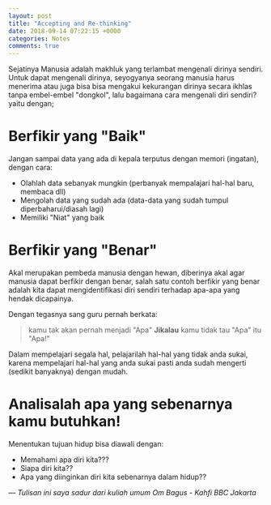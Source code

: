 ```yaml
---
layout: post
title: "Accepting and Re-thinking"
date: 2018-09-14 07:22:15 +0000
categories: Notes
comments: true
---
```

Sejatinya Manusia adalah makhluk yang terlambat mengenali dirinya sendiri. Untuk dapat mengenali dirinya, seyogyanya seorang manusia harus menerima atau juga bisa bisa mengakui kekurangan dirinya secara ikhlas tanpa embel-embel "dongkol", lalu bagaimana cara mengenali diri sendiri? yaitu dengan;

# Berfikir yang "Baik"
Jangan sampai data yang ada di kepala terputus dengan memori (ingatan), dengan cara:
- Olahlah data sebanyak mungkin (perbanyak mempalajari hal-hal baru, membaca dll)
- Mengolah data yang sudah ada (data-data yang sudah tumpul diperbaharui/diasah lagi)
- Memiliki "Niat" yang baik

# Berfikir yang "Benar"
Akal merupakan pembeda manusia dengan hewan, diberinya akal agar manusia dapat berfikir dengan benar, salah satu contoh berfikir yang benar adalah kita dapat mengidentifikasi diri sendiri terhadap apa-apa yang hendak dicapainya.

Dengan tegasnya sang guru pernah berkata:
> kamu tak akan pernah menjadi "Apa" **Jikalau** kamu tidak tau "Apa" itu "Apa!"

Dalam mempelajari segala hal, pelajarilah hal-hal yang tidak anda sukai, karena mempelajari hal-hal yang anda sukai pasti anda sudah mengerti (sedikit banyaknya) dengan mudah.


# Analisalah apa yang sebenarnya kamu butuhkan!
Menentukan tujuan hidup bisa diawali dengan:
- Memahami apa diri kita???
- Siapa diri kita??
- Apa yang diinginkan diri kita sebenarnya dalam hidup??

&mdash; *Tulisan ini saya sadur dari kuliah umum Om Bagus - Kahfi BBC Jakarta*
